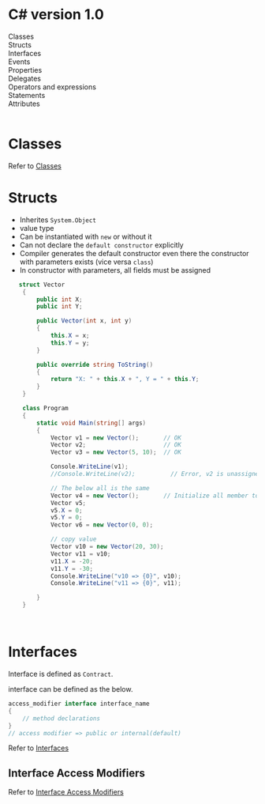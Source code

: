 # C# version 1.0
Classes  
Structs  
Interfaces  
Events  
Properties  
Delegates  
Operators and expressions  
Statements  
Attributes  
<br>

# Classes
Refer to [Classes](https://learn.microsoft.com/en-us/dotnet/csharp/fundamentals/types/classes)
<br>

# Structs
- Inherites ```System.Object```
- value type
- Can be instantiated with ```new``` or without it
- Can not declare the ```default constructor``` explicitly
- Compiler generates the default constructor even there the constructor with parameters exists (vice versa ```class```)
- In constructor with parameters, all fields must be assigned

```c#
   struct Vector
    {
        public int X;
        public int Y;

        public Vector(int x, int y)
        {
            this.X = x;
            this.Y = y;
        }

        public override string ToString()
        {
            return "X: " + this.X + ", Y = " + this.Y;
        }
    }

    class Program
    {
        static void Main(string[] args)
        {
            Vector v1 = new Vector();       // OK
            Vector v2;                      // OK
            Vector v3 = new Vector(5, 10);  // OK

            Console.WriteLine(v1);
            //Console.WriteLine(v2);          // Error, v2 is unassigned

            // The below all is the same
            Vector v4 = new Vector();       // Initialize all member to 0
            Vector v5;
            v5.X = 0;
            v5.Y = 0;
            Vector v6 = new Vector(0, 0);

            // copy value
            Vector v10 = new Vector(20, 30);
            Vector v11 = v10;
            v11.X = -20;
            v11.Y = -30;
            Console.WriteLine("v10 => {0}", v10);
            Console.WriteLine("v11 => {0}", v11);

        }
    }
```
<br>

# Interfaces
Interface is defined as ```Contract```.  

interface can be defined as the below.
```c#
access_modifier interface interface_name  
{  
    // method declarations  
}  
// access modifier => public or internal(default)
```


Refer to [Interfaces](https://learn.microsoft.com/en-us/dotnet/csharp/fundamentals/types/interfaces)

## Interface Access Modifiers
Refer to [Interface Access Modifiers](https://www.techpointfunda.com/2020/08/interface-access-modifiers-csharp.html)
<br>


























